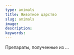 ```yaml
---
type: animals
title: Животное царство
slug: animals
image: 
description: 
keywords: 
---
```


Препараты, полученные из ...
